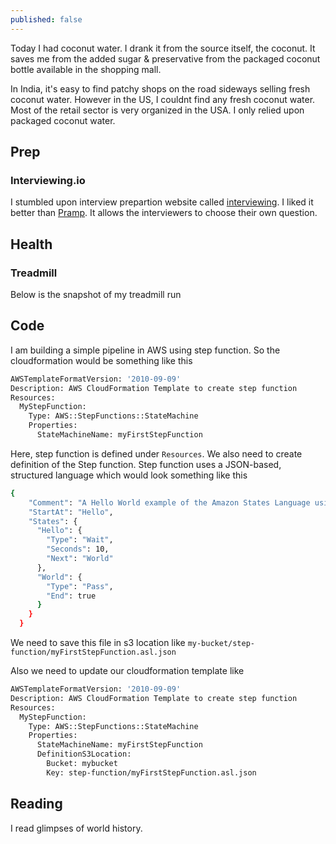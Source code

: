 ```yaml
---
published: false
---
```



Today I had coconut water. I drank it from the source itself, the coconut. It saves me from the added sugar & preservative from the packaged coconut bottle available in the shopping mall.

In India, it's easy to find patchy shops on the road sideways selling fresh coconut water. However in the US, I couldnt find any fresh coconut water. Most of the retail sector is very organized in the USA. I only relied upon packaged coconut water.  

## Prep


### Interviewing.io

I stumbled upon interview prepartion website called [interviewing](https://start.interviewing.io/). I liked it better than [Pramp](https://www.pramp.com). It allows the interviewers to choose their own question.

## Health

### Treadmill 

Below is the snapshot of my treadmill run


## Code

I am building a simple pipeline in AWS using step function. So the cloudformation would be something like this

```bash
AWSTemplateFormatVersion: '2010-09-09'
Description: AWS CloudFormation Template to create step function
Resources:
  MyStepFunction:
    Type: AWS::StepFunctions::StateMachine
    Properties:
      StateMachineName: myFirstStepFunction
```

Here, step function is defined under `Resources`. We also need to create definition of the Step function. Step function uses a JSON-based, structured language which would look something like this

```bash
{
    "Comment": "A Hello World example of the Amazon States Language using Pass states",
    "StartAt": "Hello",
    "States": {
      "Hello": {
        "Type": "Wait",
        "Seconds": 10,
        "Next": "World"
      },
      "World": {
        "Type": "Pass",
        "End": true
      }
    }
  }
```

We need to save this file in s3 location like `my-bucket/step-function/myFirstStepFunction.asl.json`


Also we need to update our cloudformation template like


```bash
AWSTemplateFormatVersion: '2010-09-09'
Description: AWS CloudFormation Template to create step function
Resources:
  MyStepFunction:
    Type: AWS::StepFunctions::StateMachine
    Properties:
      StateMachineName: myFirstStepFunction
      DefinitionS3Location:
        Bucket: mybucket
        Key: step-function/myFirstStepFunction.asl.json

```

## Reading 

I read glimpses of world history.

